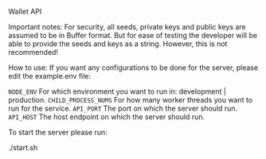Wallet API

Important notes:
For security, all seeds, private keys and public keys are assumed to be in Buffer format. But for ease of testing the developer will be able to provide the seeds and keys as a string. However, this is not recommended!

How to use:
If you want any configurations to be done for the server, please edit the example.env file:

`NODE_ENV` For which environment you want to run in: development | production.
`CHILD_PROCESS_NUMS` For how many worker threads you want to run for the service.
`API_PORT` The port on which the server should run.
`API_HOST` The host endpoint on which the server should run.

To start the server please run:

./start.sh
